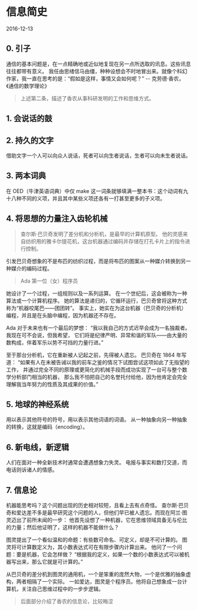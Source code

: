 # 信息简史
2016-12-13


## 0. 引子
通信的基本问题是，在一点精确地或近似地复现在另一点所选取的讯息。这些讯息往往都带有意义。
我任由思绪信马由缰，种种设想会不时地冒出来。就像个科幻作家，我一直在思考的是：“假如是这样，事情又会如何呢？”
    -- 克劳德·香农，《通信的数学理论》

> 上述第二条，描述了香农从事科研发明的工作和思维方式。


## 1. 会说话的鼓


## 2. 持久的文字
借助文字一个人可以向众人说话，死者可以向生者说话，生者可以向未生者说话。


## 3. 两本词典
在 OED（牛津英语词典）中仅 make 这一词条就够填满一整本书：这个动词有九十八种不同的义项，并且其中某些义项还各有一打甚至更多的子义项。


## 4. 将思想的力量注入齿轮机械
> 查尔斯·巴贝奇发明了差分机和分析机，是最早的计算机原型。
> 他的灵感来自纺织用的雅卡尔提花机，这台机器通过编码并存储在打孔卡片上的指令进行控制。

引发巴贝奇想象的不是布匹的纺织过程，而是将布匹的图案从一种媒介转换到另一种媒介的编码过程。

> Ada 第一位（女）程序员

她设计了一个过程，一组规则以及一系列运算。
在一个世纪后，这会被称为一种算法或一个计算机程序。
她的算法是递归的，它循环运行，巴贝奇曾将这种方式称为“机器咬尾巴——团团转”。
事实上，她实在为这台机器（巴贝奇的分析机）编程，并且是在头脑中编程，因为机器还不存在。

Ada 对于未来也有一个最后的梦想：
“我以我自己的方式迟早会成为一名独裁者。我现在可不会说，但我希望，
它们将是纪律严明、异常和谐的军队——由大量的数构成，伴着军乐以势不可挡的力量行进。”

至于那台分析机，它在重新被人记起之前，先得被人遗忘。
巴贝奇在 1864 年写道：
“如果有人在未被告诫以我的前车之鉴的情况下试图尝试这项如此了无指望的工作，
并通过完全不同的原理或更简化的机械手段而成功实现了一台可与整个数学分析部门相当的机器，
那么我不怕把自己的名誉托付给他，因为他肯定会完全理解我当年努力的性质及其成果的价值。”


## 5. 地球的神经系统
用以表示其他符号的符号，用以表示其他词语的词语。
从一种抽象向另一种抽象的转换，这就是编码（encoding）。


## 6. 新电线，新逻辑
人们在面对一种全新技术时通常会遭遇想象力失灵。
电报与事实和数打交道，而电话则诉诸人的情感。


## 7. 信息论
机器能思考吗？这个问题出现的历史相对较短，且看上去有点奇怪。
查尔斯·巴贝奇和爱达差不多是最早研究这个问题的人，但他们早已被人遗忘。而现在阿兰·图灵迈出了前所未闻的一步：
他首先设想了一种机器，它在思维领域具备无与伦比的力量；然后他证明了，这样的机器不能做什么？

图灵提出了一个看似温和的命题：有些数可命名、可定义，却是不可计算的。
图灵将可计算数定义为，其小数表达式可在有限步骤内计算出来。
他问了一个问题：要是机器，它会怎样做？
“根据我的定义，如果一个数的小数表达式可以被机器写出来，那么它就是可计算的。”

从巴贝奇的差分机到图灵的通用机，一个是笨重的庞然大物，一个是优雅的抽象虚构，两者相隔了一个实际。
一如爱达，图灵是个程序员。他将自己想象成一台计算机，关注自己思维过程中的一步步逻辑。

> 后面部分介绍了香农的信息论，比较晦涩
